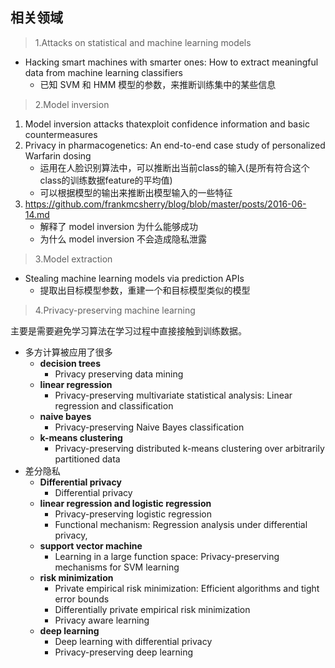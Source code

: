 ## 相关领域

> 1.Attacks on statistical and machine learning models
* Hacking smart machines with smarter ones: How to extract meaningful data from machine learning classifiers
    * 已知 SVM 和 HMM 模型的参数，来推断训练集中的某些信息

> 2.Model inversion

1. Model inversion attacks thatexploit confidence information and basic countermeasures
2. Privacy in pharmacogenetics: An end-to-end case study of personalized Warfarin dosing 
    * 运用在人脸识别算法中，可以推断出当前class的输入(是所有符合这个class的训练数据feature的平均值)
    * 可以根据模型的输出来推断出模型输入的一些特征
3. https://github.com/frankmcsherry/blog/blob/master/posts/2016-06-14.md 
    * 解释了 model inversion 为什么能够成功
    * 为什么 model inversion 不会造成隐私泄露

> 3.Model extraction
* Stealing machine learning models via prediction APIs
    * 提取出目标模型参数，重建一个和目标模型类似的模型

> 4.Privacy-preserving machine learning

主要是需要避免学习算法在学习过程中直接接触到训练数据。  
* 多方计算被应用了很多
    * **decision trees**
        * Privacy preserving data mining
    * **linear regression**
        * Privacy-preserving multivariate statistical analysis: Linear regression and classification
    * **naive bayes**
        * Privacy-preserving Naive Bayes classification
    * **k-means clustering**
        * Privacy-preserving distributed k-means clustering over arbitrarily partitioned data
* 差分隐私
    * **Differential privacy**
        * Differential privacy
    * **linear regression and logistic regression**
        * Privacy-preserving logistic regression
        * Functional mechanism: Regression analysis under differential privacy,
    * **support vector machine**
        * Learning in a large function space: Privacy-preserving mechanisms for SVM learning
    * **risk minimization** 
        * Private empirical risk minimization: Efficient algorithms and tight error bounds
        * Differentially private empirical risk minimization
        * Privacy aware learning
    * **deep learning**
        * Deep learning with differential privacy
        * Privacy-preserving deep learning